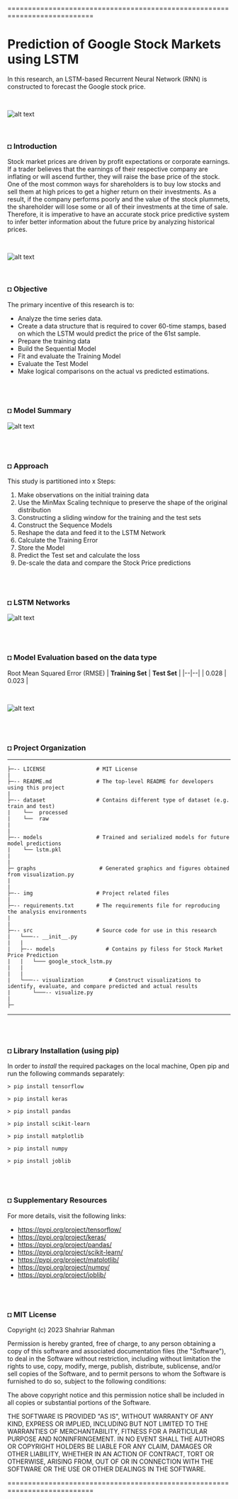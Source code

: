 ===========================================================================
# Prediction of Google Stock Markets using LSTM
In this research, an LSTM-based Recurrent Neural Network (RNN) is constructed to forecast the Google stock price.

</br>

![alt text](https://github.com/shahriar-rahman/Google-Stock-Market-Prediction-using-LSTM/blob/main/img/stocks.jpg)

</br>

### ◘ Introduction  
Stock market prices are driven by profit expectations or corporate earnings. If a trader believes that the earnings of their respective company are inflating or will ascend further, they will raise the base price of the stock. One of the most common ways for shareholders is to buy low stocks and sell them at high prices to get a higher return on their investments. As a result, if the company performs poorly and the value of the stock plummets, the shareholder will lose some or all of their investments at the time of sale. Therefore, it is imperative to have an accurate stock price predictive system to infer better information about the future price by analyzing historical prices.

</br>

![alt text](https://github.com/shahriar-rahman/Google-Stock-Market-Prediction-using-LSTM/blob/main/graphs/stock_price_train_line.png)

</br>

### ◘ Objective
The primary incentive of this research is to:
* Analyze the time series data.
* Create a data structure that is required to cover 60-time stamps, based on which the LSTM would predict the price of the 61st sample.
* Prepare the training data
* Build the Sequential Model
* Fit and evaluate the Training Model
* Evaluate the Test Model
* Make logical comparisons on the actual vs predicted estimations.

</br></br>

### ◘ Model Summary
![alt text](https://github.com/shahriar-rahman/Google-Stock-Market-Prediction-using-LSTM/blob/main/img/model_summary.JPG)

</br></br>

### ◘ Approach
This study is partitioned into x Steps:
1. Make observations on the initial training data
2. Use the MinMax Scaling technique to preserve the shape of the original distribution
3. Constructing a sliding window for the training and the test sets
4. Construct the Sequence Models
5. Reshape the data and feed it to the LSTM Network
6. Calculate the Training Error
7. Store the Model
8. Predict the Test set and calculate the loss
9. De-scale the data and compare the Stock Price predictions

</br></br>

### ◘ LSTM Networks
![alt text](https://github.com/shahriar-rahman/Google-Stock-Market-Prediction-using-LSTM/blob/main/img/LSTM%20model.png)

</br></br>

### ◘ Model Evaluation based on the data type
Root Mean Squared Error (RMSE)
| **Training Set** | **Test Set** | 
|--|--|
| 0.028 | 0.023 |

</br>

![alt text](https://github.com/shahriar-rahman/Google-Stock-Market-Prediction-using-LSTM/blob/main/graphs/Google_stock_prediction.png)

<br/><br/>

### ◘ Project Organization
------------
    ├─-- LICENSE                # MIT License
    |
    ├─-- README.md              # The top-level README for developers using this project
    |
    ├─-- dataset                # Contains different type of dataset (e.g. train and test)
    |    └──  processed        
    |    └──  raw
    |
    |
    ├─-- models                 # Trained and serialized models for future model predictions  
    |    └── lstm.pkl
    |
    |
    ├─ graphs                    # Generated graphics and figures obtained from visualization.py
    |
    |
    ├─-- img                    # Project related files
    |
    ├─-- requirements.txt       # The requirements file for reproducing the analysis environments
    |                         
    |
    ├─-- src                    # Source code for use in this research
    |   └───-- __init__.py    
    |   |
    |   ├─-- models                # Contains py filess for Stock Market Price Prediction          
    |   |   └─── google_stock_lstm.py
    |   |
    |   |
    |   └───-- visualization        # Construct visualizations to identify, evaluate, and compare predicted and actual results
    |       └───-- visualize.py
    |
    ├─
--------   
    
</br></br>

### ◘ Library Installation (using pip)
In order to *install* the required packages on the local machine, Open pip and run the following commands separately:
```
> pip install tensorflow                    

> pip install keras     

> pip install pandas                                                          

> pip install scikit-learn                                      

> pip install matplotlib

> pip install numpy

> pip install joblib                                  
```

<br/><br/>


### ◘ Supplementary Resources
For more details, visit the following links:
* https://pypi.org/project/tensorflow/
* https://pypi.org/project/keras/
* https://pypi.org/project/pandas/
* https://pypi.org/project/scikit-learn/
* https://pypi.org/project/matplotlib/
* https://pypi.org/project/numpy/
* https://pypi.org/project/joblib/

<br/><br/>

### ◘ MIT License
Copyright (c) 2023 Shahriar Rahman

Permission is hereby granted, free of charge, to any person obtaining a copy
of this software and associated documentation files (the "Software"), to deal
in the Software without restriction, including without limitation the rights
to use, copy, modify, merge, publish, distribute, sublicense, and/or sell
copies of the Software, and to permit persons to whom the Software is
furnished to do so, subject to the following conditions:

The above copyright notice and this permission notice shall be included in all
copies or substantial portions of the Software.

THE SOFTWARE IS PROVIDED "AS IS", WITHOUT WARRANTY OF ANY KIND, EXPRESS OR
IMPLIED, INCLUDING BUT NOT LIMITED TO THE WARRANTIES OF MERCHANTABILITY,
FITNESS FOR A PARTICULAR PURPOSE AND NONINFRINGEMENT. IN NO EVENT SHALL THE
AUTHORS OR COPYRIGHT HOLDERS BE LIABLE FOR ANY CLAIM, DAMAGES OR OTHER
LIABILITY, WHETHER IN AN ACTION OF CONTRACT, TORT OR OTHERWISE, ARISING FROM,
OUT OF OR IN CONNECTION WITH THE SOFTWARE OR THE USE OR OTHER DEALINGS IN THE
SOFTWARE.

===========================================================================
